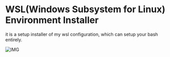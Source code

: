 WSL(Windows Subsystem for Linux) Environment Installer
===
it is a setup installer of my wsl configuration, which can setup your bash entirely.

![IMG](https://imgur.com/qf7yNNn.png)
